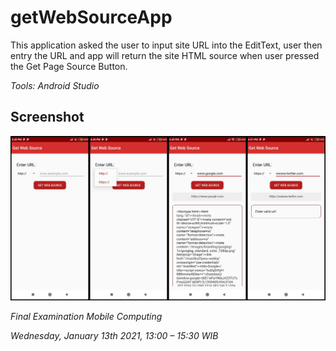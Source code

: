 # getWebSourceApp
This application asked the user to input site URL into the EditText, user then entry the URL and app
will return the site HTML source when user pressed the Get Page Source Button.

_Tools: Android Studio_

## Screenshot
<img src="Screenshot app.jpg" width="900" />

_Final Examination Mobile Computing_

_Wednesday, January 13th 2021, 13:00 – 15:30 WIB_

